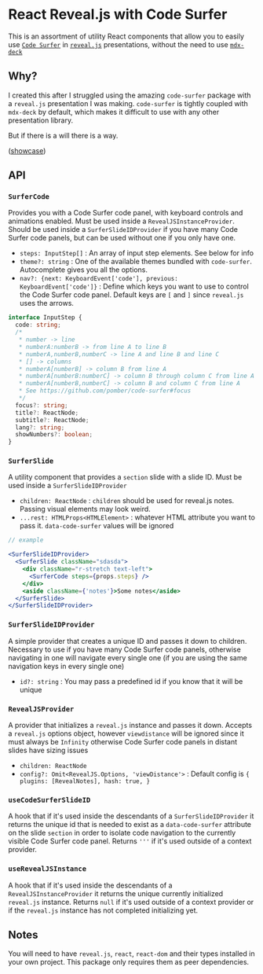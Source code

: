 # React Reveal.js with Code Surfer

This is an assortment of utility React components that allow you to easily use
[`Code Surfer`](https://github.com/pomber/code-surfer) in [`reveal.js`](https://revealjs.com/)
presentations, without the need to use [`mdx-deck`](https://github.com/jxnblk/mdx-deck)

## Why?

I created this after I struggled using the amazing `code-surfer` package with a `reveal.js`
presentation I was making. `code-surfer` is tightly coupled with `mdx-deck` by default, which makes
it difficult to use with any other presentation library.

But if there is a will there is a way.

([showcase](https://github.com/mkarajohn/react-revealjs-with-code-surfer/blob/master/assets/Screencast%20from%2031-05-2023%2004%3A22%3A50%20%CE%A0%CE%9C.webm))

## API

### `SurferCode`

Provides you with a Code Surfer code panel, with keyboard controls and animations enabled. 
Must be used inside a `RevealJSInstanceProvider`. Should be used inside a `SurferSlideIDProvider` 
if you have many Code Surfer code panels, but can be used without one if you only have one.

- `steps: InputStep[]` : An array of input step elements. See below for info
- `theme?: string` : One of the available themes bundled with `code-surfer`. Autocomplete gives you all the options.
- `nav?: {next: KeyboardEvent['code'], previous: KeyboardEvent['code']}` : Define which keys you want to use to control the Code Surfer code panel. Default keys are `[` and `]` since `reveal.js` uses the arrows.

```typescript
interface InputStep {
  code: string;
  /*
   * number -> line
   * numberA:numberB -> from line A to line B
   * numberA,numberB,numberC -> line A and line B and line C
   * [] -> columns
   * numberA[numberB] -> column B from line A
   * numberA[numberB:numberC] -> column B through column C from line A
   * numberA[numberB,numberC] -> column B and column C from line A
   * See https://github.com/pomber/code-surfer#focus
   */
  focus?: string;
  title?: ReactNode;
  subtitle?: ReactNode;
  lang?: string;
  showNumbers?: boolean;
}
```

### `SurferSlide`

A utility component that provides a `section` slide with a slide ID. Must be used inside a `SurferSlideIDProvider`

- `children: ReactNode` : `children` should be used for reveal.js notes. Passing visual elements may look weird.
- `...rest: HTMLProps<HTMLElement>` : whatever HTML attribute you want to pass it. `data-code-surfer` values will be ignored

```jsx
// example

<SurferSlideIDProvider>
  <SurferSlide className="sdasda">
    <div className="r-stretch text-left">
      <SurferCode steps={props.steps} />
    </div>
    <aside className={'notes'}>Some notes</aside>
  </SurferSlide>
</SurferSlideIDProvider>
```

### `SurferSlideIDProvider`

A simple provider that creates a unique ID and passes it down to children. Necessary to use if 
you have many Code Surfer code panels, otherwise navigating in one will navigate every single one
(if you are using the same navigation keys in every single one)

* `id?: string` : You may pass a predefined id if you know that it will be unique

### `RevealJSProvider`

A provider that initializes a `reveal.js` instance and passes it down. Accepts a `reveal.js` options 
object, however `viewdistance` will be ignored since it must always be `Infinity` otherwise 
Code Surfer code panels in distant slides have sizing issues

* `children: ReactNode`
* `config?: Omit<RevealJS.Options, 'viewDistance'>` : Default config is `{ plugins: [RevealNotes], hash: true, }`

### `useCodeSurferSlideID`

A hook that if it's used inside the descendants of a `SurferSlideIDProvider` it returns the unique 
id that is needed to exist as a `data-code-surfer` attribute on the slide `section` in order to 
isolate code navigation to the currently visible Code Surfer code panel. Returns `'''` if it's 
used outside of a context provider.

### `useRevealJSInstance`

A hook that if it's used inside the descendants of a `RevealJSInstanceProvider` it returns the unique 
currently initialized `reveal.js` instance. Returns `null` if it's 
used outside of a context provider or if the `reveal.js` instance has not completed initializing yet.

## Notes

You will need to have `reveal.js`, `react`, `react-dom` and their types installed in your own project.
This package only requires them as peer dependencies.
